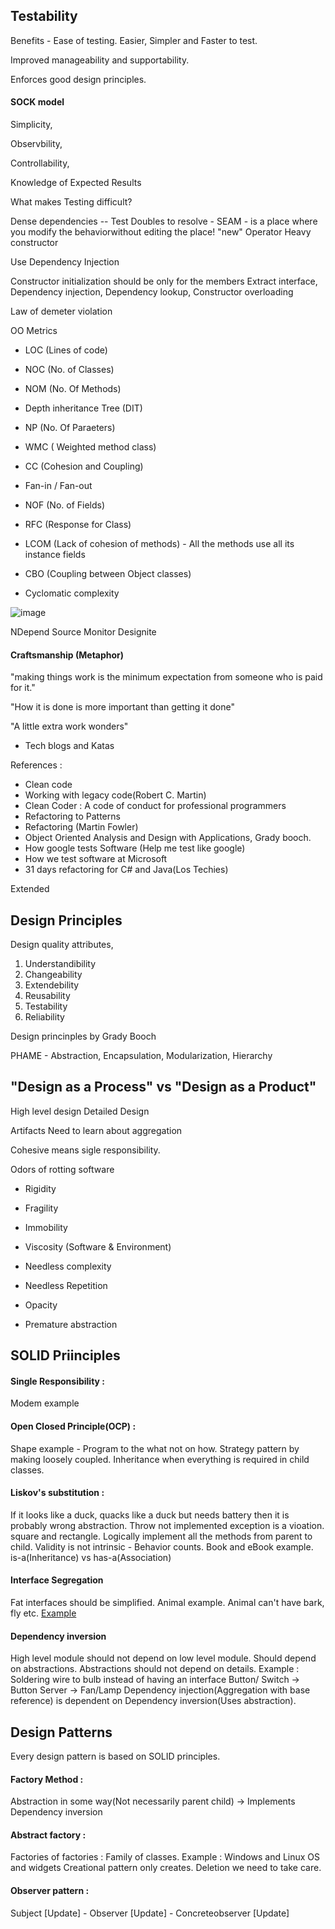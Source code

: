 ## Testability
Benefits - Ease of testing. Easier, Simpler and Faster to test.

Improved manageability and supportability.

Enforces good design principles.

#### SOCK model

Simplicity,

Observbility,

Controllability,

Knowledge of Expected Results

What makes Testing difficult?

Dense dependencies -- Test Doubles to resolve - SEAM - is a place where you modify the behaviorwithout editing the place!
"new" Operator
Heavy constructor

Use Dependency Injection

Constructor initialization should be only for the members
Extract interface, Dependency injection, Dependency lookup, Constructor overloading

Law of demeter violation



OO Metrics
- LOC (Lines of code)
- NOC (No. of Classes)
- NOM (No. Of Methods)
- Depth inheritance Tree (DIT)
- NP (No. Of Paraeters)
- WMC ( Weighted method class)
- CC (Cohesion and Coupling)
- Fan-in / Fan-out
- NOF (No. of Fields)


- RFC (Response for Class)
- LCOM (Lack of cohesion of methods) - All the methods use all its instance fields
- CBO (Coupling between Object classes)

- Cyclomatic complexity

![image](https://user-images.githubusercontent.com/27200911/160979002-7aca909a-4e54-4245-a587-bbbe97b95874.png)

NDepend
Source Monitor
Designite

#### Craftsmanship (Metaphor)
 "making things work is the minimum expectation from someone who is paid for it."
 
 "How it is done is more important than getting it done"
 
 "A little extra work wonders"
 
 - Tech blogs and Katas

References :

- Clean code
- Working with legacy code(Robert C. Martin)
- Clean Coder : A code of conduct for professional programmers
- Refactoring to Patterns
- Refactoring (Martin Fowler)
- Object Oriented Analysis and Design with Applications, Grady booch.
- How google tests Software (Help me test like google)
- How we test software at Microsoft
- 31 days refactoring for C# and Java(Los Techies)

Extended 
## Design Principles

Design quality attributes,

1. Understandibility
2. Changeability
3. Extendebility
4. Reusability
5. Testability
6. Reliability

Design princinples by Grady Booch

PHAME - Abstraction, Encapsulation, Modularization, Hierarchy

## "Design as a Process" vs "Design as a Product"

High level design
Detailed Design

Artifacts
 Need to learn about aggregation
 
Cohesive means sigle responsibility.

Odors of rotting software
- Rigidity
- Fragility
- Immobility
- Viscosity (Software & Environment)
- Needless complexity
- Needless Repetition
- Opacity

- Premature abstraction

## SOLID Priinciples

#### Single Responsibility : 
 Modem example
#### Open Closed Principle(OCP) : 
 Shape example - Program to the what not on how. Strategy pattern by making loosely coupled. Inheritance when everything is required in child classes.
#### Liskov's substitution : 
 If it looks like a duck, quacks like a duck but needs battery then it is probably wrong abstraction. Throw not implemented exception is a vioation. square and rectangle. Logically implement all the methods from parent to child. Validity is not intrinsic - Behavior counts.
 Book and eBook example.
 is-a(Inheritance) vs has-a(Association)
#### Interface Segregation
Fat interfaces should be simplified. Animal example. Animal can't have bark, fly etc. 
[Example](https://www.codeproject.com/Articles/93369/How-I-explained-OOD-to-my-wife)
#### Dependency inversion
High level module should not depend on low level module. Should depend on abstractions.
Abstractions should not depend on details.
Example : Soldering wire to bulb instead of having an interface
Button/ Switch -> Button Server -> Fan/Lamp
Dependency injection(Aggregation with base reference) is dependent on Dependency inversion(Uses abstraction).
 
 
## Design Patterns
Every design pattern is based on SOLID principles.

#### Factory Method : 
Abstraction in some way(Not necessarily parent child) -> Implements Dependency inversion
#### Abstract factory :
Factories of factories : Family of classes. Example : Windows and Linux OS and widgets
Creational pattern only creates. Deletion we need to take care.
#### Observer pattern :
Subject [Update] - Observer [Update] - Concreteobserver [Update]




